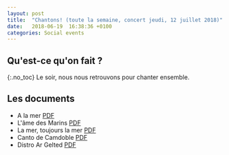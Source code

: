 ```yaml
---
layout: post
title:  "Chantons! (toute la semaine, concert jeudi, 12 juillet 2018)"
date:   2018-06-19  16:38:36 +0100
categories: Social events
---
```


## Qu'est-ce qu'on fait ?
{:.no_toc}
Le soir, nous nous retrouvons pour chanter ensemble. 

## Les documents

- A la mer [PDF](https://bigdataspeech.github.io/Sing//fichiers/a_la_mer.pdf)
- L'âme des Marins [PDF](https://bigdataspeech.github.io/Sing/fichiers/Lame_des_marins.pdf)
- La mer, toujours la mer [PDF](https://bigdataspeech.github.io/Sing/fichiers/Lamer_tj_la_mer.pdf)
- Canto de Camdoble [PDF](https://bigdataspeech.github.io/Sing/fichiers/canto_de_camdoble.pdf)
- Distro Ar Gelted [PDF](https://bigdataspeech.github.io/Sing/fichiers/distro_ar_gelted.pdf)

